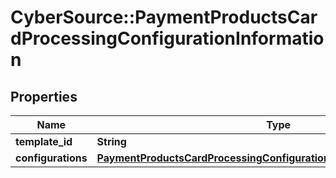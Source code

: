 # CyberSource::PaymentProductsCardProcessingConfigurationInformation

## Properties
Name | Type | Description | Notes
------------ | ------------- | ------------- | -------------
**template_id** | **String** |  | [optional] 
**configurations** | [**PaymentProductsCardProcessingConfigurationInformationConfigurations**](PaymentProductsCardProcessingConfigurationInformationConfigurations.md) |  | [optional] 


